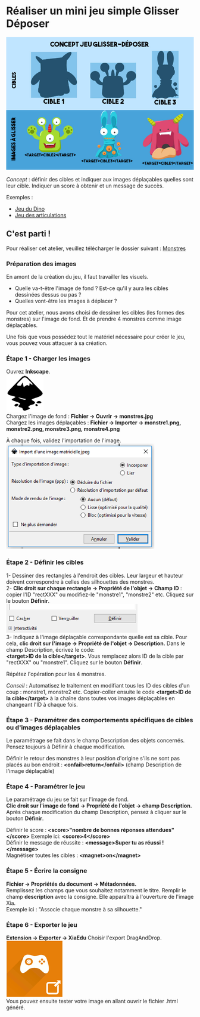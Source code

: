 # Réaliser un mini jeu simple Glisser Déposer

![schema_glisserdeposer](images/schema_glisserdeposer.jpg)

*Concept* : définir des cibles et indiquer aux images déplaçables quelles sont leur cible. Indiquer un score à obtenir et un message de succès.

Exemples :
- [Jeu du Dino](http://xia.dane.ac-versailles.fr/demo/dino/index.html)
- [Jeu des articulations](http://xia.dane.ac-versailles.fr/demo/articulations/index.html)

## C'est parti !

Pour réaliser cet atelier, veuillez télécharger le dossier suivant : [Monstres](https://github.com/pfautrero/xia/raw/XIA_20/doc/monstres.zip)

### Préparation des images

En amont de la création du jeu, il faut travailler les visuels.   
- Quelle va-t-être l'image de fond ? Est-ce qu'il y aura les cibles dessinées dessus ou pas ?
- Quelles vont-être les images à déplacer ?

Pour cet atelier, nous avons choisi de dessiner les cibles (les formes des monstres) sur l'image de fond. Et de prendre 4 monstres comme image déplaçables. 

Une fois que vous possédez tout le matériel nécessaire pour créer le jeu, vous pouvez vous attaquer à sa création.

### Étape 1 - Charger les images

Ouvrez **Inkscape**.  
![logo_inkscape](images/logo_inkscape.png)  
Chargez l'image de fond : **Fichier -> Ouvrir -> monstres.jpg**  
Chargez les images déplaçables : **Fichier -> Importer -> monstre1.png, monstre2.png, monstre3.png, monstre4.png**

À chaque fois, validez l'importation de l'image.   
![valider](images/capture1.png)

### Étape 2 - Définir les cibles

1- Dessiner des rectangles à l'endroit des cibles. Leur largeur et hauteur doivent correspondre à celles des silhouettes des monstres.   
2- **Clic droit sur chaque rectangle -> Propriété de l'objet -> Champ ID** : copier l'ID "rectXXX" ou modifiez-le "monstre1", "monstre2" etc. Cliquez sur le bouton **Définir**.  
![définir](images/capture8.png)  
3- Indiquez à l'image déplaçable correspondante quelle est sa cible. Pour cela, **clic droit sur l'image -> Propriété de l'objet -> Description.** Dans le champ Description, écrivez le code:   
**&lt;target&gt;ID de la cible&lt;/target&gt;**. Vous remplacez alors ID de la cible par "rectXXX" ou "monstre1". Cliquez sur le bouton **Définir**.

Répétez l'opération pour les 4 monstres.

*Conseil* : Automatisez le traitement en modifiant tous les ID des cibles d'un coup : monstre1, monstre2 etc. Copier-coller ensuite le code **&lt;target&gt;ID de la cible&lt;/target&gt;** à la chaîne dans toutes vos images déplaçables en changeant l'ID à chaque fois.

### Étape 3 - Paramétrer des comportements spécifiques de cibles ou d'images déplaçables

Le paramétrage se fait dans le champ Description des objets concernés. Pensez toujours à Définir à chaque modification.

Définir le retour des monstres à leur position d'origine s'ils ne sont pas placés au bon endroit : **&lt;onfail&gt;return&lt;/onfail&gt;** (champ Description de l'image déplaçable)   

### Étape 4 - Paramétrer le jeu

Le paramétrage du jeu se fait sur l'image de fond.   
**Clic droit sur l'image de fond -> Propriété de l'objet -> champ Description.**   
Après chaque modification du champ Description, pensez à cliquer sur le bouton **Définir**.

Définir le score : **&lt;score&gt;"nombre de bonnes réponses attendues"&lt;/score&gt;** Exemple ici: **&lt;score&gt;4&lt;/score&gt;**  
Définir le message de réussite : **&lt;message&gt;Super tu as réussi !&lt;/message&gt;**  
Magnétiser toutes les cibles : **&lt;magnet&gt;on&lt;/magnet&gt;**   

### Étape 5 - Écrire la consigne

**Fichier -> Propriétés du document -> Métadonnées.**   
Remplissez les champs que vous souhaitez notamment le titre.
Remplir le champ **description** avec la consigne. Elle apparaîtra à l'ouverture de l'image Xia.  
Exemple ici : "Associe chaque monstre à sa silhouette."  

### Étape 6 - Exporter le jeu

**Extension -> Exporter -> XiaEdu**
Choisir l'export DragAndDrop.  
![draganddrop](images/draganddrop.png)  
Vous pouvez ensuite tester votre image en allant ouvrir le fichier .html généré. 
